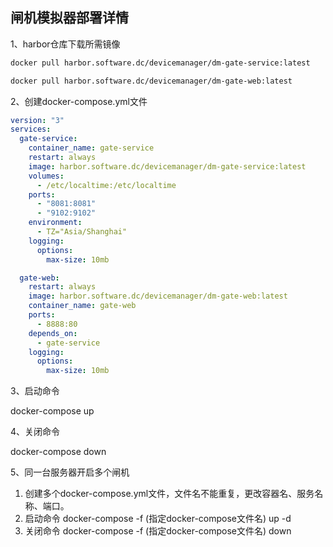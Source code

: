 ## 闸机模拟器部署详情

1、harbor仓库下载所需镜像

```bash
docker pull harbor.software.dc/devicemanager/dm-gate-service:latest

docker pull harbor.software.dc/devicemanager/dm-gate-web:latest
```

2、创建docker-compose.yml文件

```yaml
version: "3"
services:
  gate-service:
    container_name: gate-service
    restart: always
    image: harbor.software.dc/devicemanager/dm-gate-service:latest
    volumes:
      - /etc/localtime:/etc/localtime
    ports:
      - "8081:8081"
      - "9102:9102"
    environment:
      - TZ="Asia/Shanghai"
    logging:
      options:
        max-size: 10mb

  gate-web:
    restart: always
    image: harbor.software.dc/devicemanager/dm-gate-web:latest
    container_name: gate-web
    ports:
      - 8888:80
    depends_on:
      - gate-service
    logging:
      options:
        max-size: 10mb
```

3、启动命令

docker-compose up 

4、关闭命令

docker-compose down

5、同一台服务器开启多个闸机

1. 创建多个docker-compose.yml文件，文件名不能重复，更改容器名、服务名称、端口。
2. 启动命令  docker-compose -f (指定docker-compose文件名) up -d
3. 关闭命令  docker-compose -f (指定docker-compose文件名) down